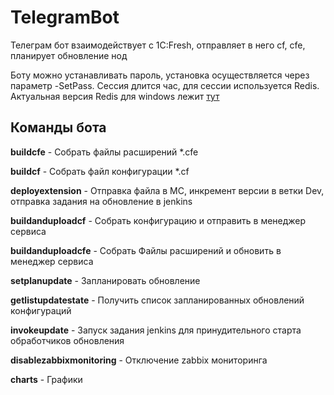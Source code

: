 # TelegramBot
Телеграм бот взаимодействует с 1C:Fresh, отправляет в него cf, cfe, планирует обновление нод

Боту можно устанавливать пароль, установка осуществляется через параметр -SetPass. Сессия длится час, для сессии используется Redis.
Актуальная версия Redis для windows лежит [тут](https://github.com/MicrosoftArchive/redis/releases)

## Команды бота
**buildcfe** - Собрать файлы расширений *.cfe

**buildcf** - Собрать файл конфигурации *.cf

**deployextension** - Отправка файла в МС, инкремент версии в ветки Dev, отправка задания на обновление в jenkins

**buildanduploadcf** - Собрать конфигурацию и отправить в менеджер сервиса

**buildanduploadcfe** - Собрать Файлы расширений и обновить в менеджер сервиса

**setplanupdate** - Запланировать обновление

**getlistupdatestate** - Получить список запланированных обновлений конфигураций

**invokeupdate** - Запуск задания jenkins для принудительного старта обработчиков обновления

**disablezabbixmonitoring** - Отключение zabbix мониторинга

**charts** - Графики
